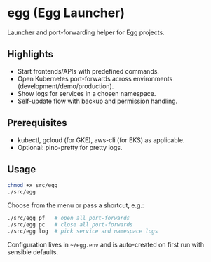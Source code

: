 # egg (Egg Launcher)

Launcher and port-forwarding helper for Egg projects.

## Highlights

- Start frontends/APIs with predefined commands.
- Open Kubernetes port-forwards across environments (development/demo/production).
- Show logs for services in a chosen namespace.
- Self-update flow with backup and permission handling.

## Prerequisites

- kubectl, gcloud (for GKE), aws-cli (for EKS) as applicable.
- Optional: pino-pretty for pretty logs.

## Usage

```bash
chmod +x src/egg
./src/egg
```

Choose from the menu or pass a shortcut, e.g.:

```bash
./src/egg pf   # open all port-forwards
./src/egg pc   # close all port-forwards
./src/egg log  # pick service and namespace logs
```

Configuration lives in `~/egg.env` and is auto-created on first run with sensible defaults.

